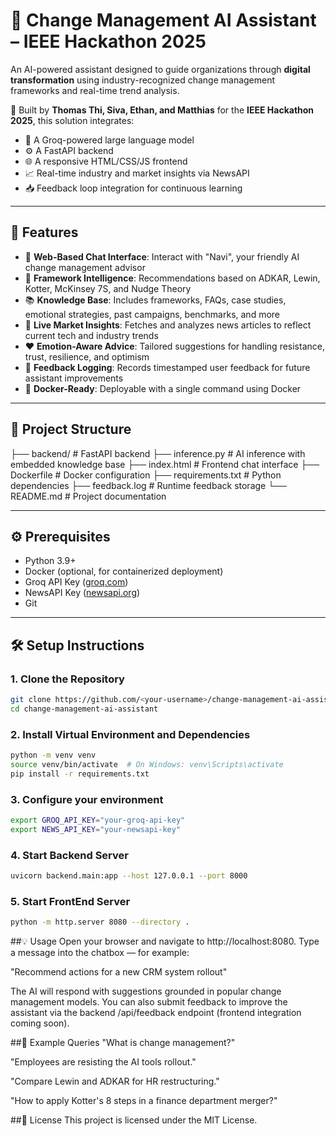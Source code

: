 # 💼 Change Management AI Assistant – IEEE Hackathon 2025

An AI-powered assistant designed to guide organizations through **digital transformation** using industry-recognized change management frameworks and real-time trend analysis.

🚀 Built by **Thomas Thi, Siva, Ethan, and Matthias** for the **IEEE Hackathon 2025**, this solution integrates:

- 🧠 A Groq-powered large language model
- ⚙️ A FastAPI backend
- 🌐 A responsive HTML/CSS/JS frontend
- 📈 Real-time industry and market insights via NewsAPI
- 📥 Feedback loop integration for continuous learning

---

## 🚀 Features

- 💬 **Web-Based Chat Interface**: Interact with "Navi", your friendly AI change management advisor  
- 🧠 **Framework Intelligence**: Recommendations based on ADKAR, Lewin, Kotter, McKinsey 7S, and Nudge Theory  
- 📚 **Knowledge Base**: Includes frameworks, FAQs, case studies, emotional strategies, past campaigns, benchmarks, and more  
- 📰 **Live Market Insights**: Fetches and analyzes news articles to reflect current tech and industry trends  
- ❤️ **Emotion-Aware Advice**: Tailored suggestions for handling resistance, trust, resilience, and optimism  
- 🔁 **Feedback Logging**: Records timestamped user feedback for future assistant improvements  
- 🐳 **Docker-Ready**: Deployable with a single command using Docker  

---

## 📁 Project Structure
├── backend/ # FastAPI backend ├── inference.py # AI inference with embedded knowledge base ├── index.html # Frontend chat interface ├── Dockerfile # Docker configuration ├── requirements.txt # Python dependencies ├── feedback.log # Runtime feedback storage └── README.md # Project documentation


---

## ⚙️ Prerequisites

- Python 3.9+
- Docker (optional, for containerized deployment)
- Groq API Key ([groq.com](https://groq.com))
- NewsAPI Key ([newsapi.org](https://newsapi.org))
- Git

---

## 🛠️ Setup Instructions

### 1. Clone the Repository

```bash
git clone https://github.com/<your-username>/change-management-ai-assistant.git
cd change-management-ai-assistant
```
### 2. Install Virtual Environment and Dependencies
```bash
python -m venv venv
source venv/bin/activate  # On Windows: venv\Scripts\activate
pip install -r requirements.txt
```
### 3. Configure your environment
```bash
export GROQ_API_KEY="your-groq-api-key"
export NEWS_API_KEY="your-newsapi-key"

```
### 4. Start Backend Server
```bash
uvicorn backend.main:app --host 127.0.0.1 --port 8000

```
### 5. Start FrontEnd Server
```bash
python -m http.server 8080 --directory .

```
##💡 Usage
Open your browser and navigate to http://localhost:8080. Type a message into the chatbox — for example:

"Recommend actions for a new CRM system rollout"

The AI will respond with suggestions grounded in popular change management models. You can also submit feedback to improve the assistant via the backend /api/feedback endpoint (frontend integration coming soon).

##🧪 Example Queries
"What is change management?"

"Employees are resisting the AI tools rollout."

"Compare Lewin and ADKAR for HR restructuring."

"How to apply Kotter's 8 steps in a finance department merger?"

##📝 License
This project is licensed under the MIT License.


